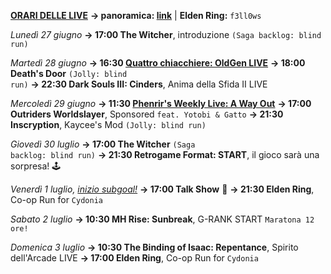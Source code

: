 <b><u>ORARI DELLE LIVE</u></b>
<b>→ panoramica: <a href="https://trello.com/b/iKwdSGf3/sabaku">link</a></b> | <b>Elden Ring:</b> <code>f3ll0ws</code>

<i>Lunedì 27 giugno</i>
<b>→ 17:00 The Witcher</b>, introduzione <code>(Saga backlog: blind run)</code>

<i>Martedì 28 giugno</i>
<b>→ 16:30 <a href="https://www.twitch.tv/oldgenproject">Quattro chiacchiere: OldGen LIVE</a></b>
<b>→ 18:00 Death's Door</b> <code>(Jolly: blind run)</code>
<b>→ 22:30 Dark Souls III: Cinders</b>, Anima della Sfida II LIVE

<i>Mercoledì 29 giugno</i>
<b>→ 11:30 <a href="https://www.twitch.tv/phenrir_mailoki">Phenrir's Weekly Live: A Way Out</a></b>
<b>→ 17:00 Outriders Worldslayer</b>, Sponsored <code>feat. Yotobi & Gatto</code>
<b>→ 21:30 Inscryption</b>, Kaycee's Mod <code>(Jolly: blind run)</code>

<i>Giovedì 30 luglio</i>
<b>→ 17:00 The Witcher</b> <code>(Saga backlog: blind run)</code>
<b>→ 21:30 Retrogame Format: START</b>, il gioco sarà una sorpresa! 🕹️
  
<i>Venerdì 1 luglio, <ins>inizio subgoal!</ins></i>
<b>→ 17:00 Talk Show</b> 🎤
<b>→ 21:30 Elden Ring</b>, Co-op Run for <code>Cydonia</code>

<i>Sabato 2 luglio</i>
<b>→ 10:30 MH Rise: Sunbreak</b>, G-RANK START <code>Maratona 12 ore!</code>

<i>Domenica 3 luglio</i>
<b>→ 10:30 The Binding of Isaac: Repentance</b>, Spirito dell'Arcade LIVE
<b>→ 17:00 Elden Ring</b>, Co-op Run for <code>Cydonia</code>
